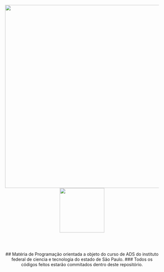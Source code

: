 <p align="center">
<img src="https://i.imgur.com/p40chf4.png" width="600"><img src="https://www.ifsp.edu.br/images/Marca_IFSP_2015031.png" width="146">
</p><br><br>
<p align="center">
## Matéria de Programação orientada a objeto do curso de ADS do instituto federal de ciencia e tecnologia do estado de São Paulo.
### Todos os códigos feitos estarão commitados dentro deste repositório.</p>